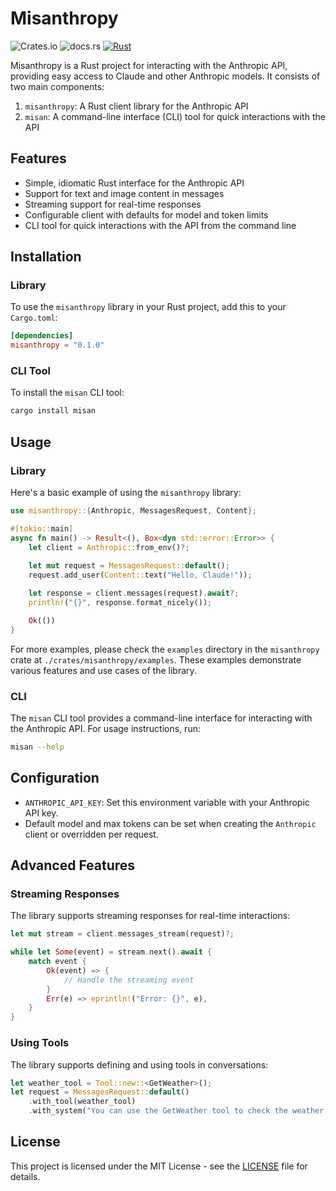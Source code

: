 # Misanthropy

![Crates.io](https://img.shields.io/crates/v/misanthropy)
![docs.rs](https://img.shields.io/docsrs/misanthropy)
[![Rust](https://img.shields.io/badge/rust-1.75%2B-blue.svg?logo=rust)](https://www.rust-lang.org)

Misanthropy is a Rust project for interacting with the Anthropic API, providing easy access to Claude and other Anthropic models. It consists of two main components:

1. `misanthropy`: A Rust client library for the Anthropic API
2. `misan`: A command-line interface (CLI) tool for quick interactions with the API

## Features

- Simple, idiomatic Rust interface for the Anthropic API
- Support for text and image content in messages
- Streaming support for real-time responses
- Configurable client with defaults for model and token limits
- CLI tool for quick interactions with the API from the command line

## Installation

### Library

To use the `misanthropy` library in your Rust project, add this to your `Cargo.toml`:

```toml
[dependencies]
misanthropy = "0.1.0"
```

### CLI Tool

To install the `misan` CLI tool:

```bash
cargo install misan
```

## Usage

### Library

Here's a basic example of using the `misanthropy` library:

```rust
use misanthropy::{Anthropic, MessagesRequest, Content};

#[tokio::main]
async fn main() -> Result<(), Box<dyn std::error::Error>> {
    let client = Anthropic::from_env()?;
    
    let mut request = MessagesRequest::default();
    request.add_user(Content::text("Hello, Claude!"));

    let response = client.messages(request).await?;
    println!("{}", response.format_nicely());

    Ok(())
}
```

For more examples, please check the `examples` directory in the `misanthropy`
crate at `./crates/misanthropy/examples`. These examples demonstrate various
features and use cases of the library.

### CLI

The `misan` CLI tool provides a command-line interface for interacting with the
Anthropic API. For usage instructions, run:

```bash
misan --help
```

## Configuration

- `ANTHROPIC_API_KEY`: Set this environment variable with your Anthropic API key.
- Default model and max tokens can be set when creating the `Anthropic` client or overridden per request.

## Advanced Features

### Streaming Responses

The library supports streaming responses for real-time interactions:

```rust
let mut stream = client.messages_stream(request)?;

while let Some(event) = stream.next().await {
    match event {
        Ok(event) => {
            // Handle the streaming event
        }
        Err(e) => eprintln!("Error: {}", e),
    }
}
```

### Using Tools

The library supports defining and using tools in conversations:

```rust
let weather_tool = Tool::new::<GetWeather>();
let request = MessagesRequest::default()
    .with_tool(weather_tool)
    .with_system("You can use the GetWeather tool to check the weather.");
```

## License

This project is licensed under the MIT License - see the [LICENSE](LICENSE) file for details.
